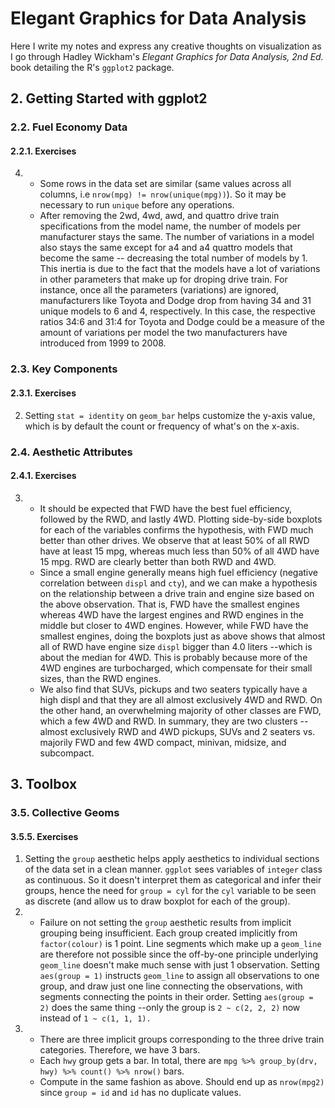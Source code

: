 # Elegant Graphics for Data Analysis
Here I write my notes and express any creative thoughts on visualization as I go through Hadley Wickham's <i>Elegant Graphics for Data Analysis, 2nd Ed.</i> book detailing the R's ```ggplot2``` package.

## 2. Getting Started with ggplot2
### 2.2. Fuel Economy Data
#### 2.2.1. Exercises
4. - Some rows in the data set are similar (same values across all columns, i.e ```nrow(mpg) != nrow(unique(mpg))```). So it may be necessary to run ```unique``` before any operations.
   - After removing the 2wd, 4wd, awd, and quattro drive train specifications from the model name, the number of models per manufacturer stays the same. The number of variations in a model also stays the same except for a4 and a4 quattro models that become the same -- decreasing the total number of models by 1. This inertia is due to the fact that the models have a lot of variations in other parameters that make up for droping drive train. For instance, once all the parameters (variations) are ignored, manufacturers like Toyota and Dodge drop from having 34 and 31 unique models to 6 and 4, respectively. In this case, the respective ratios 34:6 and 31:4 for Toyota and Dodge could be a measure of the amount of variations per model the two manufacturers have introduced from 1999 to 2008.

### 2.3. Key Components
#### 2.3.1. Exercises
2. Setting ```stat = identity``` on ```geom_bar``` helps customize the y-axis value, which is by default the count or frequency of what's on the x-axis.

### 2.4. Aesthetic Attributes
#### 2.4.1. Exercises
3. - It should be expected that FWD have the best fuel efficiency, followed by the RWD, and lastly 4WD. Plotting side-by-side boxplots for each of the variables confirms the hypothesis, with FWD much better than other drives. We observe that at least 50% of all RWD have at least 15 mpg, whereas much less than 50% of all 4WD have 15 mpg. RWD are clearly better than both RWD and 4WD.
   - Since a small engine generally means high fuel efficiency (negative correlation between ```displ``` and ```cty```), and we can make a hypothesis on the relationship between a drive train and engine size based on the above observation. That is, FWD have the smallest engines whereas 4WD have the largest engines and RWD engines in the middle but closer to 4WD engines. However, while FWD have the smallest engines, doing the boxplots just as above shows that almost all of RWD have engine size ```displ``` bigger than 4.0 liters --which is about the median for 4WD. This is probably because more of the 4WD engines are turbocharged, which compensate for their small sizes, than the RWD engines.
   - We also find that SUVs, pickups and two seaters typically have a high displ and that they are all almost exclusively 4WD and RWD. On the other hand, an overwhelming majority of other classes are FWD, which a few 4WD and RWD. In summary, they are two clusters --almost exclusively RWD and 4WD pickups, SUVs and 2 seaters vs. majorily FWD and few 4WD compact, minivan, midsize, and subcompact.


## 3. Toolbox
### 3.5. Collective Geoms
#### 3.5.5. Exercises
1. Setting the ```group``` aesthetic helps apply aesthetics to individual sections of the data set in a clean manner. ```ggplot``` sees variables of ```integer``` class as continuous. So it doesn't interpret them as categorical and infer their groups, hence the need for ```group = cyl``` for the ```cyl``` variable to be seen as discrete (and allow us to draw boxplot for each of the group).
3. - Failure on not setting the ```group``` aesthetic results from implicit grouping being insufficient.
Each group created implicitly from ```factor(colour)``` is 1 point. Line segments which make up a ```geom_line``` are therefore not possible since the off-by-one principle underlying ```geom_line``` doesn't make much sense with just 1 observation. Setting ```aes(group = 1)``` instructs ```geom_line``` to assign all observations to one group, and draw just one line connecting the observations, with segments connecting the points in their order. Setting ```aes(group = 2)``` does the same thing --only the group is ```2 ~ c(2, 2, 2)``` now instead of ```1 ~ c(1, 1, 1).```
4. - There are three implicit groups corresponding to the three drive train categories. Therefore, we have 3 bars.
   - Each ```hwy``` group gets a bar. In total, there are ```mpg %>% group_by(drv, hwy) %>% count() %>% nrow()``` bars.
   - Compute in the same fashion as above. Should end up as ```nrow(mpg2)``` since ```group = id``` and ```id``` has no duplicate values.